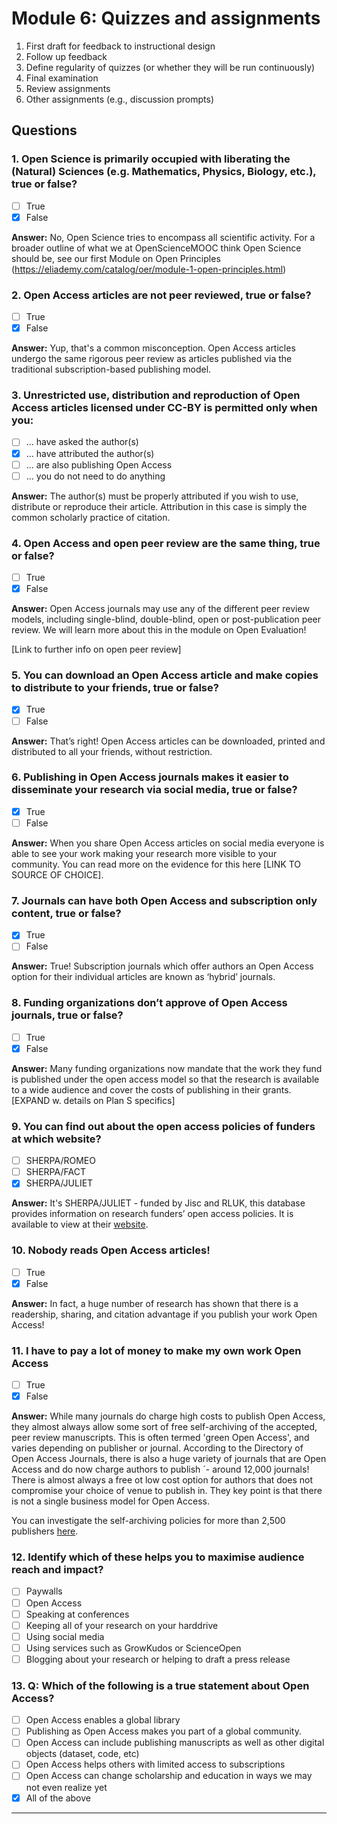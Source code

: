# Module 6: Quizzes and assignments

1. First draft for feedback to instructional design
2. Follow up feedback
3. Define regularity of quizzes (or whether they will be run continuously)
4. Final examination
5. Review assignments  
6. Other assignments (e.g., discussion prompts)

## Questions

### 1. Open Science is primarily occupied with liberating the (Natural) Sciences (e.g. Mathematics, Physics, Biology, etc.), true or false?

- [ ] True
- [X] False

**Answer:** No, Open Science tries to encompass all scientific activity. For a broader outline of what we at OpenScienceMOOC think Open Science should be, see our first Module on Open Principles (https://eliademy.com/catalog/oer/module-1-open-principles.html)

### 2. Open Access articles are not peer reviewed, true or false?

- [ ] True
- [X] False

**Answer:** Yup, that's a common misconception. Open Access articles undergo the same rigorous peer review as articles published via the traditional subscription-based publishing model.

### 3. Unrestricted use, distribution and reproduction of Open Access articles licensed under CC-BY is permitted only when you:

- [ ] ... have asked the author(s)
- [X] ... have attributed the author(s)
- [ ] ... are also publishing Open Access
- [ ] ... you do not need to do anything

**Answer:** The author(s) must be properly attributed if you wish to use, distribute or reproduce their article. Attribution in this case is simply the common scholarly practice of citation.

### 4. Open Access and open peer review are the same thing, true or false?

- [ ] True
- [X] False

**Answer:** Open Access journals may use any of the different peer review models, including single-blind, double-blind, open or post-publication peer review. We will learn more about this in the module on Open Evaluation!

[Link to further info on open peer review]

### 5. You can download an Open Access article and make copies to distribute to your friends, true or false?

- [X] True
- [ ] False

**Answer:** That’s right! Open Access articles can be downloaded, printed and distributed to all your friends, without restriction.

### 6. Publishing in Open Access journals makes it easier to disseminate your research via social media, true or false?

- [X] True
- [ ] False

**Answer:** When you share Open Access articles on social media everyone is able to see your work making your research more visible to your community. You can read more on the evidence for this here [LINK TO SOURCE OF CHOICE].

### 7. Journals can have both Open Access and subscription only content, true or false?

- [X] True
- [ ] False

**Answer:** True! Subscription journals which offer authors an Open Access option for their individual articles are known as ‘hybrid’ journals.


### 8. Funding organizations don’t approve of Open Access journals, true or false?

- [ ] True
- [X] False

**Answer:** Many funding organizations now mandate that the work they fund is published under the open access model so that the research is available to a wide audience and cover the costs of publishing in their grants. [EXPAND w. details on Plan S specifics]

### 9. You can find out about the open access policies of funders at which website?

- [ ] SHERPA/ROMEO
- [ ] SHERPA/FACT
- [X] SHERPA/JULIET

**Answer:** It's SHERPA/JULIET - funded by Jisc and RLUK, this database provides information on research funders’ open access policies. It is available to view at their [website](http://www.sherpa.ac.uk/juliet/).


### 10. Nobody reads Open Access articles!

- [ ] True
- [X] False

**Answer:** In fact, a huge number of research has shown that there is a readership, sharing, and citation advantage if you publish your work Open Access!

### 11. I have to pay a lot of money to make my own work Open Access

- [ ] True
- [X] False

**Answer:** While many journals do charge high costs to publish Open Access, they almost always allow some sort of free self-archiving of the accepted, peer review manuscripts. This is often termed 'green Open Access', and varies depending on publisher or journal. According to the Directory of Open Access Journals, there is also a huge variety of journals that are Open Access and do now charge authors to publish  ´- around 12,000 journals! There is almost always a free ot low cost option for authors that does not compromise your choice of venue to publish in. They key point is that there is not a single business model for Open Access.

You can investigate the self-archiving policies for more than 2,500 publishers [here](http://sherpa.mimas.ac.uk/romeo/statistics.php?la=en&fIDnum=|&mode=simple).

### 12. Identify which of these helps you to maximise audience reach and impact?

- [ ] Paywalls
- [ ] Open Access
- [ ] Speaking at conferences
- [ ] Keeping all of your research on your harddrive
- [ ] Using social media
- [ ] Using services such as GrowKudos or ScienceOpen
- [ ] Blogging about your research or helping to draft a press release

### 13. Q: Which of the following is a true statement about Open Access? 

- [ ] Open Access enables a global library 
- [ ] Publishing as Open Access makes you part of a global community. 
- [ ] Open Access can include publishing manuscripts as well as other digital objects (dataset, code, etc) 
- [ ] Open Access helps others with limited access to subscriptions 
- [ ] Open Access can change scholarship and education in ways we may not even realize yet 
- [X] All of the above

---------------------
